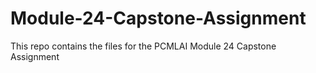 # Module-24-Capstone-Assignment
This repo contains the files for the PCMLAI Module 24 Capstone Assignment
